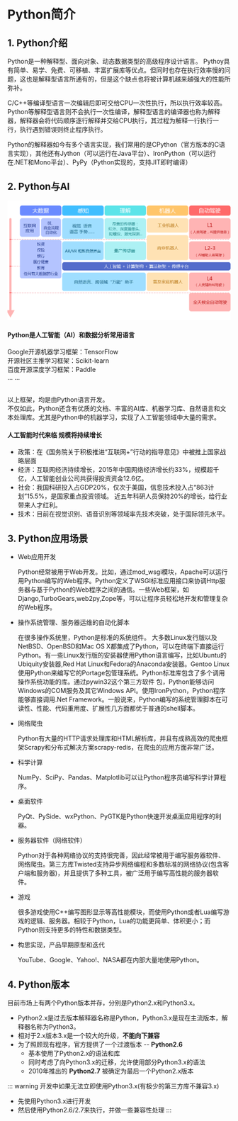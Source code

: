 # Python简介

## 1. Python介绍
Python是一种解释型、面向对象、动态数据类型的高级程序设计语言。
Pythoy具有简单、易学、免费、可移植、丰富扩展库等优点。但同时也存在执行效率慢的问题，这也是解释型语言所通有的，但是这个缺点也将被计算机越来越强大的性能所弥补。

C/C++等编译型语言一次编辑后即可交给CPU一次性执行，所以执行效率较高。Python等解释型语言则不会执行一次性编译，解释型语言的编译器也称为解释器，解释器会将代码顺序逐行解释并交给CPU执行，其过程为解释一行执行一行，执行遇到错误则终止程序执行。

Python的解释器如今有多个语言实现，我们常用的是CPython（官方版本的C语言实现），其他还有Jython（可以运行在Java平台）、IronPython（可以运行在.NET和Mono平台）、PyPy（Python实现的，支持JIT即时编译）

## 2. Python与AI

![人工智能未来蓝图](../img/basic/structure.png '人工智能未来蓝图')

#### Python是人工智能（AI）和数据分析常用语言
Google开源机器学习框架：TensorFlow
<br/>开源社区主推学习框架：Scikit-learn
<br/>百度开源深度学习框架：Paddle
<br/>... ...

<br/>以上框架，均是由Python语言开发。
<br/>不仅如此，Python还含有优质的文档、丰富的AI库、机器学习库、自然语言和文本处理库。尤其是Python中的机器学习，实现了人工智能领域中大量的需求。

#### 人工智能时代来临 规模将持续增长
* 政策：在《国务院关于积极推进“互联网+”行动的指导意见》中被推上国家战略层面
* 经济：互联网经济持续增长，2015年中国网络经济增长约33%，规模超千亿，人工智能创业公司共获得投资资金12.6亿。
* 社会：我国科研投入占GDP20%，仅次于美国，信息技术投入占“863计划”15.5%，是国家重点投资领域。 近五年科研人员保持20%的增长，给行业带来人才红利。
* 技术：目前在视觉识别、语音识别等领域率先技术突破，处于国际领先水平。

## 3. Python应用场景

* Web应用开发

    Python经常被用于Web开发。比如，通过mod_wsgi模块，Apache可以运行用Python编写的Web程序。Python定义了WSGI标准应用接口来协调Http服务器与基于Python的Web程序之间的通信。一些Web框架，如Django,TurboGears,web2py,Zope等，可以让程序员轻松地开发和管理复杂的Web程序。

* 操作系统管理、服务器运维的自动化脚本

    在很多操作系统里，Python是标准的系统组件。 大多数Linux发行版以及NetBSD、OpenBSD和Mac OS X都集成了Python，可以在终端下直接运行Python。有一些Linux发行版的安装器使用Python语言编写，比如Ubuntu的Ubiquity安装器,Red Hat Linux和Fedora的Anaconda安装器。Gentoo Linux使用Python来编写它的Portage包管理系统。Python标准库包含了多个调用操作系统功能的库。通过pywin32这个第三方软件 包，Python能够访问Windows的COM服务及其它Windows API。使用IronPython，Python程序能够直接调用.Net Framework。一般说来，Python编写的系统管理脚本在可读性、性能、代码重用度、扩展性几方面都优于普通的shell脚本。

* 网络爬虫

    Python有大量的HTTP请求处理库和HTML解析库，并且有成熟高效的爬虫框架Scrapy和分布式解决方案scrapy-redis，在爬虫的应用方面非常广泛。

* 科学计算

    NumPy、SciPy、Pandas、Matplotlib可以让Python程序员编写科学计算程序。

* 桌面软件

    PyQt、PySide、wxPython、PyGTK是Python快速开发桌面应用程序的利器。

* 服务器软件（网络软件）

    Python对于各种网络协议的支持很完善，因此经常被用于编写服务器软件、网络爬虫。第三方库Twisted支持异步网络编程和多数标准的网络协议(包含客户端和服务器)，并且提供了多种工具，被广泛用于编写高性能的服务器软件。

* 游戏

    很多游戏使用C++编写图形显示等高性能模块，而使用Python或者Lua编写游戏的逻辑、服务器。相较于Python，Lua的功能更简单、体积更小；而Python则支持更多的特性和数据类型。

* 构思实现，产品早期原型和迭代

    YouTube、Google、Yahoo!、NASA都在内部大量地使用Python。

## 4. Python版本

目前市场上有两个Python版本并存，分别是Python2.x和Python3.x。

* Python2.x是过去版本解释器名称是Python，Python3.x是现在主流版本，解释器名称为Python3。
* 相对于2.x版本3.x是一个较大的升级，**不能向下兼容**
* 为了照顾现有程序，官方提供了一个过渡版本 -- **Python2.6**
    * 基本使用了Python2.x的语法和库
    * 同时考虑了向Python3.x的迁移，允许使用部分Python3.x的语法
    * 2010年推出的 **Python2.7** 被确定为最后一个Python2.x版本


::: warning 开发中如果无法立即使用Python3.x(有极少的第三方库不兼容3.x)
* 先使用Python3.x进行开发
* 然后使用Python2.6/2.7来执行，并做一些兼容性处理
:::